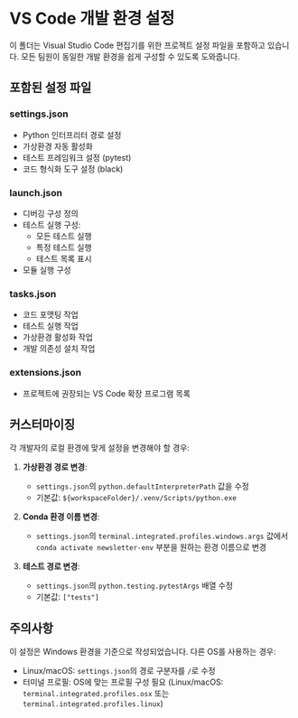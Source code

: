 # VS Code 개발 환경 설정

이 폴더는 Visual Studio Code 편집기를 위한 프로젝트 설정 파일을 포함하고 있습니다.
모든 팀원이 동일한 개발 환경을 쉽게 구성할 수 있도록 도와줍니다.

## 포함된 설정 파일

### settings.json

- Python 인터프리터 경로 설정
- 가상환경 자동 활성화
- 테스트 프레임워크 설정 (pytest)
- 코드 형식화 도구 설정 (black)

### launch.json

- 디버깅 구성 정의
- 테스트 실행 구성:
  - 모든 테스트 실행
  - 특정 테스트 실행
  - 테스트 목록 표시
- 모듈 실행 구성

### tasks.json

- 코드 포맷팅 작업
- 테스트 실행 작업
- 가상환경 활성화 작업
- 개발 의존성 설치 작업

### extensions.json

- 프로젝트에 권장되는 VS Code 확장 프로그램 목록

## 커스터마이징

각 개발자의 로컬 환경에 맞게 설정을 변경해야 할 경우:

1. **가상환경 경로 변경**:
   - `settings.json`의 `python.defaultInterpreterPath` 값을 수정
   - 기본값: `${workspaceFolder}/.venv/Scripts/python.exe`

2. **Conda 환경 이름 변경**:
   - `settings.json`의 `terminal.integrated.profiles.windows.args` 값에서
     `conda activate newsletter-env` 부분을 원하는 환경 이름으로 변경

3. **테스트 경로 변경**:
   - `settings.json`의 `python.testing.pytestArgs` 배열 수정
   - 기본값: `["tests"]`

## 주의사항

이 설정은 Windows 환경을 기준으로 작성되었습니다. 다른 OS를 사용하는 경우:

- Linux/macOS: `settings.json`의 경로 구분자를 `/`로 수정
- 터미널 프로필: OS에 맞는 프로필 구성 필요 (Linux/macOS: `terminal.integrated.profiles.osx` 또는 `terminal.integrated.profiles.linux`)
